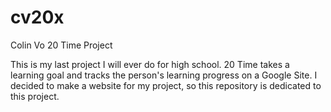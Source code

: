 # cv20x
Colin Vo 20 Time Project


This is my last project I will ever do for high school. 20 Time takes a learning goal and tracks the person's learning progress on a Google Site.
I decided to make a website for my project, so this repository is dedicated to this project.
